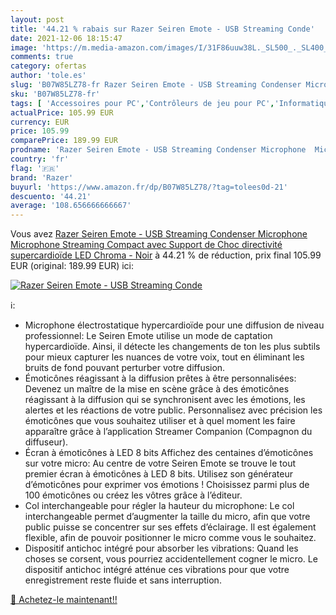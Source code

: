 ```yaml
---
layout: post
title: '44.21 % rabais sur Razer Seiren Emote - USB Streaming Conde'
date: 2021-12-06 18:15:47
image: 'https://m.media-amazon.com/images/I/31F86uuw38L._SL500_._SL400_.jpg'
comments: true
category: ofertas
author: 'tole.es'
slug: 'B07W85LZ78-fr Razer Seiren Emote - USB Streaming Condenser Microphone...'
sku: 'B07W85LZ78-fr'
tags: [ 'Accessoires pour PC','Contrôleurs de jeu pour PC','Informatique','Jeux vidéo','Microphones pour PC','PC: Jeux et accessoires','razer', ]
actualPrice: 105.99 EUR
currency: EUR
price: 105.99
comparePrice: 189.99 EUR
prodname: 'Razer Seiren Emote - USB Streaming Condenser Microphone  Microphone Streaming  Compact avec Support de Choc  directivité supercardioïde  LED Chroma  - Noir'
country: 'fr'
flag: '🇫🇷'
brand: 'Razer'
buyurl: 'https://www.amazon.fr/dp/B07W85LZ78/?tag=tolees0d-21'
descuento: '44.21'
average: '108.656666666667'
---
```


Vous avez [Razer Seiren Emote - USB Streaming Condenser Microphone  Microphone Streaming  Compact avec Support de Choc  directivité supercardioïde  LED Chroma  - Noir](https://www.amazon.fr/dp/B07W85LZ78/?tag=tolees0d-21)  à  44.21 % de réduction, prix final  105.99 EUR (original: 189.99 EUR) ici:

[![Razer Seiren Emote - USB Streaming Conde](https://m.media-amazon.com/images/I/31F86uuw38L._SL500_._SL400_.jpg)](https://www.amazon.fr/dp/B07W85LZ78/?tag=tolees0d-21)

ℹ️:

- Microphone électrostatique hypercardioïde pour une diffusion de niveau professionnel: Le Seiren Emote utilise un mode de captation hypercardioïde. Ainsi, il détecte les changements de ton les plus subtils pour mieux capturer les nuances de votre voix, tout en éliminant les bruits de fond pouvant perturber votre diffusion.
- Émoticônes réagissant à la diffusion prêtes à être personnalisées: Devenez un maître de la mise en scène grâce à des émoticônes réagissant à la diffusion qui se synchronisent avec les émotions, les alertes et les réactions de votre public. Personnalisez avec précision les émoticônes que vous souhaitez utiliser et à quel moment les faire apparaître grâce à l’application Streamer Companion (Compagnon du diffuseur).
- Écran à émoticônes à LED 8 bits Affichez des centaines d’émoticônes sur votre micro: Au centre de votre Seiren Emote se trouve le tout premier écran à émoticônes à LED 8 bits. Utilisez son générateur d’émoticônes pour exprimer vos émotions ! Choisissez parmi plus de 100 émoticônes ou créez les vôtres grâce à l’éditeur.
- Col interchangeable pour régler la hauteur du microphone: Le col interchangeable permet d’augmenter la taille du micro, afin que votre public puisse se concentrer sur ses effets d’éclairage. Il est également flexible, afin de pouvoir positionner le micro comme vous le souhaitez.
- Dispositif antichoc intégré pour absorber les vibrations: Quand les choses se corsent, vous pourriez accidentellement cogner le micro. Le dispositif antichoc intégré atténue ces vibrations pour que votre enregistrement reste fluide et sans interruption.

[🛒 Achetez-le maintenant!!](https://www.amazon.fr/dp/B07W85LZ78/?tag=tolees0d-21)
